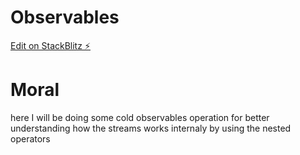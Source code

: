 # Observables

[Edit on StackBlitz ⚡️](https://stackblitz.com/edit/kd6ozh)

# Moral

here I will be doing some cold observables operation for better understanding how the streams works internaly by using the nested operators
